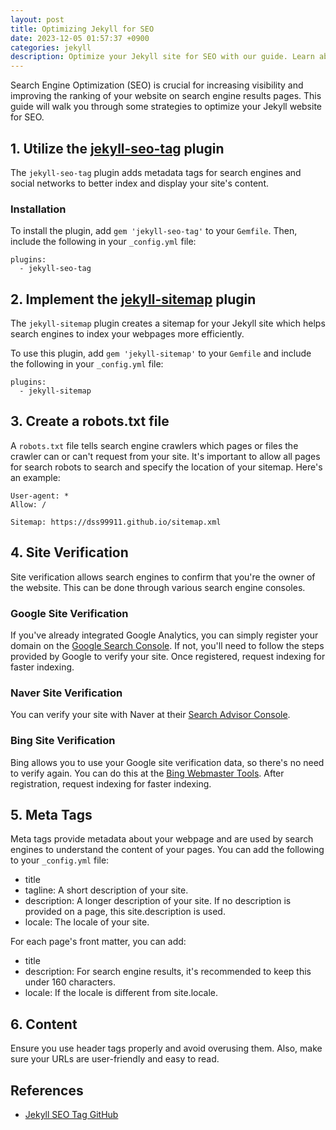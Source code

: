 ```yaml
---
layout: post
title: Optimizing Jekyll for SEO
date: 2023-12-05 01:57:37 +0900
categories: jekyll
description: Optimize your Jekyll site for SEO with our guide. Learn about SEO plugins, robots.txt, site verification, meta tags, and more. Boost your site’s visibility.
---
```


Search Engine Optimization (SEO) is crucial for increasing visibility and improving the ranking of your website on search engine results pages. This guide will walk you through some strategies to optimize your Jekyll website for SEO.

## 1. Utilize the [jekyll-seo-tag](https://github.com/jekyll/jekyll-seo-tag) plugin

The `jekyll-seo-tag` plugin adds metadata tags for search engines and social networks to better index and display your site's content.

### Installation

To install the plugin, add `gem 'jekyll-seo-tag'` to your `Gemfile`. Then, include the following in your `_config.yml` file:

```
plugins:
  - jekyll-seo-tag
```

## 2. Implement the [jekyll-sitemap](https://github.com/jekyll/jekyll-sitemap) plugin

The `jekyll-sitemap` plugin creates a sitemap for your Jekyll site which helps search engines to index your webpages more efficiently.

To use this plugin, add `gem 'jekyll-sitemap'` to your `Gemfile` and include the following in your `_config.yml` file:

```
plugins:
  - jekyll-sitemap
```

## 3. Create a robots.txt file

A `robots.txt` file tells search engine crawlers which pages or files the crawler can or can't request from your site. It's important to allow all pages for search robots to search and specify the location of your sitemap. Here's an example:

```
User-agent: *
Allow: /

Sitemap: https://dss99911.github.io/sitemap.xml
```

## 4. Site Verification

Site verification allows search engines to confirm that you're the owner of the website. This can be done through various search engine consoles.

### Google Site Verification

If you've already integrated Google Analytics, you can simply register your domain on the [Google Search Console](https://search.google.com/search-console). If not, you'll need to follow the steps provided by Google to verify your site. Once registered, request indexing for faster indexing.

### Naver Site Verification

You can verify your site with Naver at their [Search Advisor Console](https://searchadvisor.naver.com/console/board).

### Bing Site Verification

Bing allows you to use your Google site verification data, so there's no need to verify again. You can do this at the [Bing Webmaster Tools](https://www.bing.com/webmasters). After registration, request indexing for faster indexing.

## 5. Meta Tags

Meta tags provide metadata about your webpage and are used by search engines to understand the content of your pages. You can add the following to your `_config.yml` file:

- title
- tagline: A short description of your site.
- description: A longer description of your site. If no description is provided on a page, this site.description is used.
- locale: The locale of your site.

For each page's front matter, you can add:

- title
- description: For search engine results, it's recommended to keep this under 160 characters.
- locale: If the locale is different from site.locale.

## 6. Content

Ensure you use header tags properly and avoid overusing them. Also, make sure your URLs are user-friendly and easy to read.

## References
- [Jekyll SEO Tag GitHub](https://github.com/jekyll/jekyll-seo-tag)
